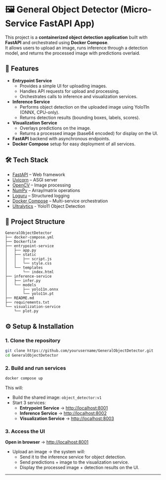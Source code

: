 # 🖼️ General Object Detector (Micro-Service FastAPI App)

This project is a **containerized object detection application** built with **FastAPI** and orchestrated using **Docker Compose**.  
It allows users to upload an image, runs inference through a detection model, and returns the processed image with predictions overlaid.


## 🚀 Features
- **Entrypoint Service**
  - Provides a simple UI for uploading images.
  - Handles API requests for upload and processing.
  - Orchestrates calls to inference and visualization services.
- **Inference Service**
  - Performs object detection on the uploaded image using Yolo11n (ONNX, CPU-only).
  - Returns detection results (bounding boxes, labels, scores).
- **Visualization Service**
  - Overlays predictions on the image.
  - Returns a processed image (base64 encoded) for display on the UI.
- **FastAPI** backend with asynchronous endpoints.
- **Docker Compose** setup for easy deployment of all services.


## 🛠️ Tech Stack
- [FastAPI](https://fastapi.tiangolo.com/) – Web framework
- [Uvicorn](https://www.uvicorn.org/) – ASGI server
- [OpenCV](https://opencv.org/) – Image processing
- [NumPy](https://numpy.org/) – Array/matrix operations
- [Loguru](https://github.com/Delgan/loguru) – Structured logging
- [Docker Compose](https://docs.docker.com/compose/) – Multi-service orchestration
- [Ultralytics](https://docs.ultralytics.com/) - Yolo11 Object Detection


## 📂 Project Structure

```text
GeneralObjectDetector
├── docker-compose.yml
├── Dockerfile
├── entrypoint-service
│   ├── app.py
│   ├── static
│   │   ├── script.js
│   │   └── style.css
│   └── templates
│       └── index.html
├── inference-service
│   ├── infer.py
│   └── models
│       ├── yolo11n.onnx
│       └── yolo11n.pt
├── README.md
├── requirements.txt
└── visualization-service
    └── plot.py

```


## ⚙️ Setup & Installation

### 1. Clone the repository
```bash
git clone https://github.com/yourusername/GeneralObjectDetector.git
cd GeneralObjectDetector
```

### 2. Build and run services

```bash
docker compose up
```

This will:

- Build the shared image: `object_detector:v1`
- Start 3 services:
  - **Entrypoint Service** → [http://localhost:8001](http://localhost:8001)
  - **Inference Service** → [http://localhost:8002](http://localhost:8002)
  - **Visualization Service** → [http://localhost:8003](http://localhost:8003)

### 3. Access the UI
**Open in browser** → [http://localhost:8001](http://localhost:8001)

- Upload an image → the system will:
    - Send it to the inference service for object detection.
    - Send predictions + image to the visualization service.
    - Display the processed image + detection results on the UI.

---
